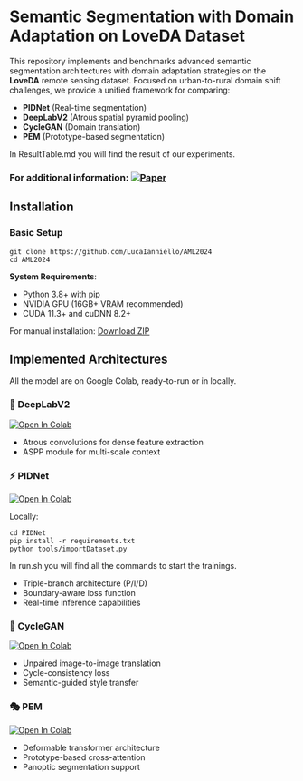 # Semantic Segmentation with Domain Adaptation on LoveDA Dataset

This repository implements and benchmarks advanced semantic segmentation architectures with domain adaptation strategies on the **LoveDA** remote sensing dataset. Focused on urban-to-rural domain shift challenges, we provide a unified framework for comparing:

- **PIDNet** (Real-time segmentation)
- **DeepLabV2** (Atrous spatial pyramid pooling)
- **CycleGAN** (Domain translation)
- **PEM** (Prototype-based segmentation)

In ResultTable.md you will find the result of our experiments. 

### For additional information:     [![Paper](https://img.shields.io/badge/arXiv-Paper-<COLOR>.svg)](https://arxiv.org/abs/2110.08733) 



## Installation

### Basic Setup
```
git clone https://github.com/LucaIanniello/AML2024
cd AML2024
```

**System Requirements**:
- Python 3.8+ with pip
- NVIDIA GPU (16GB+ VRAM recommended)
- CUDA 11.3+ and cuDNN 8.2+

For manual installation: [Download ZIP](https://github.com/LucaIanniello/AML2024/archive/refs/heads/main.zip)

## Implemented Architectures
All the model are on Google Colab, ready-to-run or in locally. 

### 🎯 DeepLabV2 
[![Open In Colab](https://colab.research.google.com/assets/colab-badge.svg)](https://colab.research.google.com/drive/1ywc1VuXIAH3tmSfRn8ev3yvSJDGAvSxF?usp=sharing)
- Atrous convolutions for dense feature extraction
- ASPP module for multi-scale context

### ⚡ PIDNet 
[![Open In Colab](https://colab.research.google.com/assets/colab-badge.svg)](https://colab.research.google.com/drive/126h9tjDoQ4w1jrmareDz9scs8UbT5VMe?usp=sharing)

Locally: 
```
cd PIDNet
pip install -r requirements.txt
python tools/importDataset.py
```
In run.sh  you will find all the commands to start the trainings. 

- Triple-branch architecture (P/I/D)
- Boundary-aware loss function
- Real-time inference capabilities

### 🔄 CycleGAN 
[![Open In Colab](https://colab.research.google.com/assets/colab-badge.svg)](https://colab.research.google.com/drive/1coAv3KDPPzsrPN3k-t6qIDQ5AKYw-kEP?usp=sharing)
- Unpaired image-to-image translation
- Cycle-consistency loss
- Semantic-guided style transfer

### 🎭 PEM 
[![Open In Colab](https://colab.research.google.com/assets/colab-badge.svg)](https://colab.research.google.com/drive/1KbzvDoGrSK90cJrAZCP5IxDz6apq-0DR?usp=sharing)
- Deformable transformer architecture
- Prototype-based cross-attention
- Panoptic segmentation support


